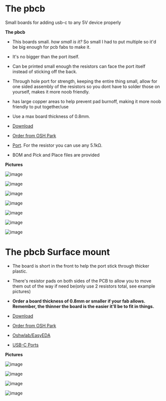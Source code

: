 # The pbcb  
Small boards for adding usb-c to any 5V device properly  

**The pbcb**  
- This boards small. *how small is it?* So small I had to put multiple so it'd be big enough for pcb fabs to make it.
- It's no bigger than the port itself.  
- Can be printed small enough the resistors can face the port itself instead of sticking off the back.  
- Through hole port for strength, keeping the entire thing small, allow for one sided assembly of the resistors so you dont have to solder those on yourself, makes it more noob friendly.  
- has large copper areas to help prevent pad burnoff, making it more noob friendly to put together/use  
- Use a max board thickness of 0.8mm.  

- [Download](https://github.com/pbanj/pbcb/raw/main/The%20pbcb.zip)
- [Order from OSH Park](https://oshpark.com/shared_projects/e9DyghlC)
- [Port](https://www.lcsc.com/product-detail/_Yuandi-_C2689839.html). For the resistor you can use any 5.1kΩ.  
- BOM and Pick and Place files are provided

**Pictures**  

![image](https://user-images.githubusercontent.com/17306233/209746258-dd871e38-ea41-4686-921a-d8244c51a784.png)  

![image](https://user-images.githubusercontent.com/17306233/209746280-dcc10f51-d538-4278-9b00-c73977e16f99.png)  

![image](https://user-images.githubusercontent.com/17306233/209746333-20680ab2-a0f7-4b41-a429-5c6889f7d9a3.png)  

![image](https://user-images.githubusercontent.com/17306233/209746411-788748cb-10f4-4603-999a-671b310a3e58.png)  

![image](https://user-images.githubusercontent.com/17306233/209746925-fe171a86-baf8-432d-a3cb-d0760670cd1e.png)  

![image](https://user-images.githubusercontent.com/17306233/209746966-a2d2273d-f54d-4f66-bf89-fa793125b845.png)  

![image](https://user-images.githubusercontent.com/17306233/209747013-2a6181eb-3755-441a-8f9c-e7337cdb1de0.png)  









# The pbcb Surface mount  
- The board is short in the front to help the port stick through thicker plastic.
- There's resistor pads on both sides of the PCB to allow you to move them out of the way if need be(only use 2 resistors total, see example pictures)  

- **Order a board thickness of 0.8mm or smaller if your fab allows. Remember, the thinner the board is the easier it'll be to fit in things.**  
- [Download](https://github.com/pbanj/pbcb/raw/main/The%20pbcb%20Surface%20Mount%20Ver.zip)  
- [Order from OSH Park](https://oshpark.com/shared_projects/IqXttbLq)  
- [Oshwlab/EasyEDA](https://oshwlab.com/pbanj/usbc-all-the-things)  
- [USB-C Ports](https://a.aliexpress.com/_mrkukGI)  

**Pictures**  

![image](https://user-images.githubusercontent.com/17306233/209408559-34973114-5b14-4a06-a46f-8324a5f89451.png)  

![image](https://user-images.githubusercontent.com/17306233/209408449-67fb0d59-3934-473e-ab88-763083dc7f34.png)  

![image](https://user-images.githubusercontent.com/17306233/209297996-01a18d60-047c-490a-b9e7-fd4dde0d301e.png)  

![image](https://user-images.githubusercontent.com/17306233/209408002-1a4238ae-6cd0-4c46-93dc-03be46f73707.png)  


